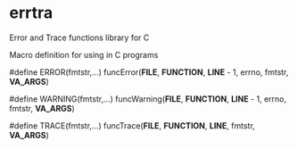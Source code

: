 # errtra
Error and Trace functions library for C

Macro definition for using in C programs

#define ERROR(fmtstr,...) funcError(__FILE__, __FUNCTION__, __LINE__ - 1, errno, fmtstr, __VA_ARGS__)

#define WARNING(fmtstr,...) funcWarning(__FILE__, __FUNCTION__, __LINE__ - 1, errno, fmtstr, __VA_ARGS__)

#define TRACE(fmtstr,...) funcTrace(__FILE__, __FUNCTION__, __LINE__, fmtstr, __VA_ARGS__)
